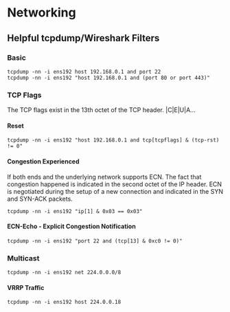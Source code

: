 # Networking
## Helpful tcpdump/Wireshark Filters
### Basic
```
tcpdump -nn -i ens192 host 192.168.0.1 and port 22
tcpdump -nn -i ens192 "host 192.168.0.1 and (port 80 or port 443)"
```
### TCP Flags
The TCP flags exist in the 13th octet of the TCP header. 
|C|E|U|A...
#### Reset
`tcpdump -nn -i ens192 "host 192.168.0.1 and tcp[tcpflags] & (tcp-rst) != 0"`
#### Congestion Experienced
If both ends and the underlying network supports ECN. The fact that congestion happened
is indicated in the second octet of the IP header. ECN is negotiated during the setup
of a new connection and indicated in the SYN and SYN-ACK packets.

`tcpdump -nn -i ens192 "ip[1] & 0x03 == 0x03"`
#### ECN-Echo - Explicit Congestion Notification
`tcpdump -nn -i ens192 "port 22 and (tcp[13] & 0xc0 != 0)"`

### Multicast
`tcpdump -nn -i ens192 net 224.0.0.0/8`
#### VRRP Traffic
`tcpdump -nn -i ens192 host 224.0.0.18`
